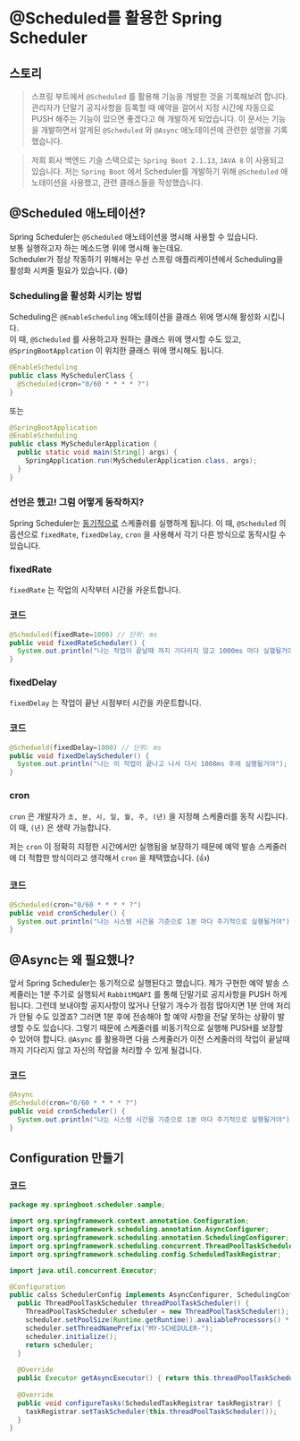 # @Scheduled를 활용한 Spring Scheduler

## 스토리 
> 스프링 부트에서 `@Scheduled` 를 활용해 기능을 개발한 것을 기록해보려 합니다. 관리자가 단말기 공지사항을 등록할 때 예약을 걸어서 지정 시간에 자동으로 PUSH 해주는 기능이 있으면 좋겠다고 해 개발하게 되었습니다. 이 문서는 기능을 개발하면서 알게된 `@Scheduled` 와 `@Async` 애노테이션에 관련한 설명을 기록했습니다. 

> 저희 회사 백엔드 기슬 스택으로는 `Spring Boot 2.1.13`, `JAVA 8` 이 사용되고 있습니다. 저는 `Spring Boot` 에서 Scheduler를 개발하기 위해 `@Scheduled` 애노테이션을 사용했고, 관련 클래스들을 작성했습니다.  

## @Scheduled 애노테이션? 

Spring Scheduler는 `@Scheduled` 애노테이션을 명시해 사용할 수 있습니다.  
보통 실행하고자 하는 메소드명 위에 명시해 놓는데요.  
Scheduler가 정상 작동하기 위해서는 우선 스프링 애플리케이션에서 Scheduling을 활성화 시켜줄 필요가 있습니다. (😅)  
  
### Scheduling을 활성화 시키는 방법

Scheduling은 `@EnableScheduling` 애노테이션을 클래스 위에 명시해 활성화 시킵니다.  
이 때, `@Scheduled` 를 사용하고자 원하는 클래스 위에 명시할 수도 있고, `@SpringBootApplcation` 이 위치한 클래스 위에 명시해도 됩니다.  

```java
@EnableScheduling
public class MySchedulerClass {
  @Scheduled(cron="0/60 * * * * ?")
}
```

또는  

```java
@SpringBootApplication
@EnableScheduling
public class MySchedulerApplication { 
  public static void main(String[] args) {
    SpringApplication.run(MySchedulerApplication.class, args);
  }
}
```

### 선언은 했고! 그럼 어떻게 동작하지?

Spring Scheduler는 <u>동기적으로</u> 스케줄러를 실행하게 됩니다. 
이 때, `@Scheduled` 의 옵션으로 `fixedRate`, `fixedDelay`, `cron` 을 사용해서 각기 다른 방식으로 동작시킬 수 있습니다. 

### fixedRate

`fixedRate` 는 작업의 시작부터 시간을 카운트합니다.   

### 코드

```java
@Scheduled(fixedRate=1000) // 단위: ms
public void fixedRateScheduler() {
  System.out.println("나는 작업이 끝날때 까지 기다리지 않고 1000ms 마다 실핼될거야");
}
```

### fixedDelay

`fixedDelay` 는 작업이 끝난 시점부터 시간을 카운트합니다. 

### 코드

```java
@Schedueld(fixedDelay=1000) // 단위: ms 
public void fixedDelayScheduler() {
  System.out.println("나는 이 작업이 끝나고 나서 다시 1000ms 후에 실행될거야");
}
```

### cron 

`cron` 은 개발자가 `초, 분, 시, 일, 월, 주, (년)` 을 지정해 스케줄러를 동작 시킵니다.  
이 때, `(년)` 은 생략 가능합니다.   
  
저는 `cron` 이 정확히 지정한 시간에서만 실행됨을 보장하기 때문에 예약 발송 스케줄러에 더 적합한 방식이라고 생각해서 `cron` 을 채택했습니다. (👍)

### 코드 

```java
@Scheduled(cron="0/60 * * * * ?") 
public void cronScheduler() {
  System.out.println("나는 시스템 시간을 기준으로 1분 마다 주기적으로 실행될거야");
}
```

## @Async는 왜 필요했나?

앞서 Spring Scheduler는 동기적으로 실행된다고 했습니다. 
제가 구현한 예약 발송 스케줄러는 1분 주기로 실행되서 `RabbitMQAPI` 를 통해 단말기로 공지사항을 PUSH 하게됩니다. 
그런데 보내야할 공지사항이 많거나 단말기 개수가 점점 많아지면 1분 안에 처리가 안될 수도 있겠죠?
그러면 1분 후에 전송해야 할 예약 사항을 전달 못하는 상황이 발생할 수도 있습니다.
그렇기 때문에 스케줄러를 비동기적으로 실행해 PUSH를 보장할 수 있어야 합니다. 
`@Async` 를 활용하면 다음 스케줄러가 이전 스케줄러의 작업이 끝날때 까지 기다리지 않고 자신의 작업을 처리할 수 있게 될겁니다. 

### 코드 

```java
@Async
@Scheduld(cron="0/60 * * * * ?")
public void cronScheduler() {
  System.out.println("나는 시스템 시간을 기준으로 1분 마다 주기적으로 실행될거야");
}
```

## Configuration 만들기 

### 코드

```java
package my.springboot.scheduler.sample;

import org.springframework.context.annotation.Configuration;
import org.springframework.scheduling.annotation.AsyncConfigurer;
import org.springframework.scheduling.annotation.SchedulingConfigurer;
import org.springframework.scheduling.concurrent.ThreadPoolTaskScheduler;
import org.springframework.scheduling.config.ScheduledTaskRegistrar;

import java.util.concurrent.Executor;

@Configuration
public calss SchedulerConfig implements AsyncConfigurer, SchedulingConfigurer {
  public ThreadPoolTaskScheduler threadPoolTaskScheduler() {
    ThreadPoolTaskScheduler scheduler = new ThreadPoolTaskScheduler();
    scheduler.setPoolSize(Runtime.getRuntime().avaliableProcessors() * 2);
    scheduler.setThreadNamePrefix("MY-SCHEDULER-");
    scheduler.initialize();
    return scheduler;
  }
  
  @Override
  public Executor getAsyncExecutor() { return this.threadPoolTaskScheduler(); }
  
  @Override
  public void configureTasks(ScheduledTaskRegistrar taskRegistrar) {
    taskRegistrar.setTaskScheduler(this.threadPoolTaskScheduler());
  }
}
```
